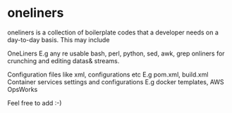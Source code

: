 # oneliners
oneliners is a collection of boilerplate codes that a developer needs on a day-to-day basis.
This may include

OneLiners
 E.g any re usable bash, perl, python, sed, awk, grep onliners for crunching and editing datas& streams.
 
Configuration files like xml, configurations etc
 E.g pom.xml, build.xml 
Container services settings and configurations
 E.g docker templates, AWS OpsWorks


Feel free to add :-)
